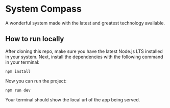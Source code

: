# System Compass

A wonderful system made with the latest and greatest technology available.

## How to run locally
After cloning this repo, make sure you have the latest Node.js LTS installed in your system. Next, install the dependencies with the following command in your terminal:

```
npm install
```

Now you can run the project:

```
npm run dev
```

Your terminal should show the local url of the app being served.